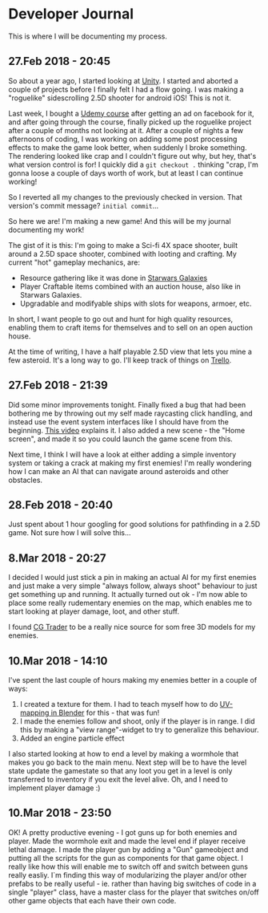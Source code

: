 # Developer Journal
This is where I will be documenting my process.

## 27.Feb 2018 - 20:45
So about a year ago, I started looking at [Unity](https://unity3d.com/). I started and aborted a couple of projects before I finally felt I had a flow going. 
I was making a "roguelike" sidescrolling 2.5D shooter for android iOS! This is not it.

Last week, I bought a [Udemy course](https://www.udemy.com/the-ultimate-guide-to-game-development-with-unity) after getting an ad on facebook for it, and after going through the course,
 finally picked up the roguelike project after a couple of months not looking at it. After a couple of nights a few afternoons of coding, I was working on adding some post processing effects to make the game look better, when suddenly I broke something. 
 The rendering looked like crap and I couldn't figure out why, but hey, that's what version control is for! I quickly did a `git checkout .` thinking "crap, I'm gonna loose a couple of days worth of work, but at least I can continue working!

 So I reverted all my changes to the previously checked in version. That version's commit message? `initial commit`... 

 So here we are! I'm making a new game! And this will be my journal documenting my work!

 The gist of it is this: I'm going to make a Sci-fi 4X space shooter, built around a 2.5D space shooter, combined with looting and crafting.
 My current "hot" gameplay mechanics, are:
 - Resource gathering like it was done in [Starwars Galaxies](https://en.wikipedia.org/wiki/Star_Wars_Galaxies)
 - Player Craftable items combined with an auction house, also like in Starwars Galaxies.
 - Upgradable and modifyable ships with slots for weapons, armoer, etc.

 In short, I want people to go out and hunt for high quality resources, enabling them to craft items for themselves and to sell on an open auction house.

 At the time of writing, I have a half playable 2.5D view that lets you mine a few asteroid. It's a long way to go. I'll keep track of things on [Trello](https://trello.com/b/aSKnTj8r/roguespace).


 ## 27.Feb 2018 - 21:39
 Did some minor improvements tonight. 
 Finally fixed a bug that had been bothering me by throwing out my self made raycasting click handling, and instead use the event system interfaces like I should have from the beginning. [This video](https://www.youtube.com/watch?v=EVZiv7DLU6E) explains it.
 I also added a new scene - the "Home screen", and made it so you could launch the game scene from this. 

 Next time, I think I will have a look at either adding a simple inventory system or taking a crack at making my first enemies! I'm really wondering how I can make an AI that can navigate around asteroids and other obstacles.


 ## 28.Feb 2018 - 20:40
 Just spent about 1 hour googling for good solutions for pathfinding in a 2.5D game. Not sure how I will solve this...

 ## 8.Mar 2018 - 20:27
 I decided I would just stick a pin in making an actual AI for my first enemies and just make a very simple "always follow, always shoot" behaviour to just get something up and running. 
 It actually turned out ok - I'm now able to place some really rudementary enemies on the map, which enables me to start looking at player damage, loot, and other stuff.

 I found [CG Trader](https://www.cgtrader.com/) to be a really nice source for som free 3D models for my enemies. 

 ## 10.Mar 2018 - 14:10
 I've spent the last couple of hours making my enemies better in a couple of ways:
 1. I created a texture for them. I had to teach myself how to do [UV-mapping in Blender](https://www.youtube.com/watch?v=f2-FfB9kRmE) for this - that was fun!
 2. I made the enemies follow and shoot, only if the player is in range. I did this by making a "view range"-widget to try to generalize this behaviour.
 3. Added an engine particle effect

 I also started looking at how to end a level by making a wormhole that makes you go back to the main menu. Next step will be to have the level state update the gamestate so that any loot you get in a level is only transferred to inventory if you exit the level alive. Oh, and I need to implement player damage :)


 ## 10.Mar 2018 - 23:50
 OK! A pretty productive evening - I got guns up for both enemies and player. Made the wormhole exit and made the level end if player receive lethal damage.
 I made the player gun by adding a "Gun" gameobject and putting all the scripts for the gun as components for that game object. I really like how this will enable me to switch off and switch between guns really easliy. 
 I`m finding this way of modularizing the player and/or other prefabs to be really useful - ie. rather than having big switches of code in a single "player" class, have a master class for the player that switches on/off other game objects that each have their own code.
